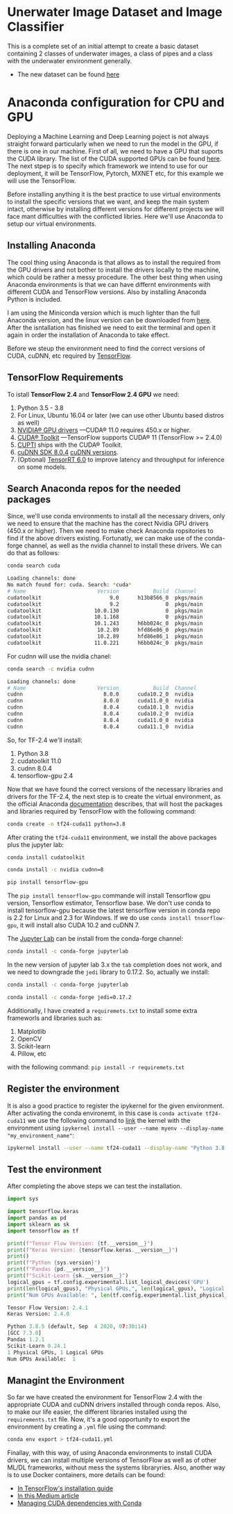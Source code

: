 # Unerwater Image Dataset and Image Classifier

This is a complete set of an initial attempt to create a basic dataset containing 2 classes of underwater images, a class of pipes and a class with the underwater environment generally.

* The new dataset can be found [here](https://drive.google.com/file/d/1zsMznVwrxo1gUF-1sQYIh0UID05IDcSS/view?usp=sharing)

# Anaconda configuration for CPU and GPU

Deploying a Machine Learning and Deep Learning poject is not always straight forward particularly when we need to run the model in the GPU, if there is one in our machine.
First of all, we need to have a GPU that suports the CUDA library. The list of the CUDA supported GPUs can be found [here](https://developer.nvidia.com/cuda-GPUs).
The next stpep is to specify which framework we intend to use for our deployment, it will be TensorFlow, Pytorch, MXNET etc, for this example we will use the TensorFlow.

Before installing anything it is the best practice to use virtual environments to install the specific versions that we want, and keep the main system intact, otherwise by installing different versions for different projects we will face mant difficulties with the conflicted libries. Here we'll use Anaconda to setup our virtual environments.

## Installing Anaconda

The cool thing using Anaconda is that allows as to install the required from the GPU drivers and not bother to install the drivers locally to the machine, which could be rather a messy procedure. The other best thing when using Anaconda environments is that we can have differnt environments with different CUDA and TensorFlow versions. Also by installing Anaconda Python is included.

I am using the Miniconda version which is much lighter than the full Anaconda version, and the linux version can be downloaded from [here](https://repo.anaconda.com/miniconda/Miniconda3-latest-Linux-x86_64.sh).
After the isntallation has finished we need to exit the terminal and open it again in order the installation of Anaconda to take effect.

Before we steup the environment need to find the correct versions of CUDA, cuDNN, etc required by [TensorFlow](https://www.tensorflow.org/install/gpu).

## TensorFlow Requirements
To istall **TensorFlow 2.4** and **TensorFlow 2.4 GPU** we need:
1. Python 3.5 - 3.8
2. For Linux, Ubuntu 16.04 or later (we can use other Ubuntu based distros as well)
3. [NVIDIA® GPU drivers](https://www.nvidia.com/drivers) —CUDA® 11.0 requires 450.x or higher.
4. [CUDA® Toolkit](https://developer.nvidia.com/cuda-toolkit-archive) —TensorFlow supports CUDA® 11 (TensorFlow >= 2.4.0)
5. [CUPTI](http://docs.nvidia.com/cuda/cupti/) ships with the CUDA® Toolkit.
6. [cuDNN SDK 8.0.4](https://developer.nvidia.com/cudnn) [cuDNN versions](https://developer.nvidia.com/rdp/cudnn-archive).
7. (Optional) [TensorRT 6.0](https://docs.nvidia.com/deeplearning/sdk/tensorrt-install-guide/index.html) to improve latency and throughput for inference on some models.

## Search Anaconda repos for the needed packages
Since, we'll use conda environments to install all the necessary drivers, only we need to ensure that the machine has the corect Nvidia GPU drivers (450.x or higher). Then we need to make check Anaconda ropsitories to find if the above drivers existing. Fortunatly, we can make use of the conda-forge channel, as well as the nvidia channel to install these drivers.
We can do that as follows:
```zsh
conda search cuda

Loading channels: done
No match found for: cuda. Search: *cuda*
# Name                       Version           Build  Channel             
cudatoolkit                      9.0      h13b8566_0  pkgs/main           
cudatoolkit                      9.2               0  pkgs/main           
cudatoolkit                 10.0.130               0  pkgs/main           
cudatoolkit                 10.1.168               0  pkgs/main           
cudatoolkit                 10.1.243      h6bb024c_0  pkgs/main           
cudatoolkit                  10.2.89      hfd86e86_0  pkgs/main           
cudatoolkit                  10.2.89      hfd86e86_1  pkgs/main           
cudatoolkit                 11.0.221      h6bb024c_0  pkgs/main
```
For cudnn will use the nvidia chanel:

```zsh
conda search -c nvidia cudnn

Loading channels: done
# Name                       Version           Build  Channel                       
cudnn                          8.0.0      cuda10.2_0  nvidia              
cudnn                          8.0.0      cuda11.0_0  nvidia              
cudnn                          8.0.4      cuda10.1_0  nvidia              
cudnn                          8.0.4      cuda10.2_0  nvidia              
cudnn                          8.0.4      cuda11.0_0  nvidia              
cudnn                          8.0.4      cuda11.1_0  nvidia
```
So, for TF-2.4 we'll install:
1. Python 3.8
2. cudatoolkit 11.0
3. cudnn 8.0.4
4. tensorflow-gpu 2.4

Now that we have found the correct versions of the necessary libraries and drivers for the TF-2.4, the next step is to create the virtual environment, as the official Anaconda [documentation](https://docs.anaconda.com/anaconda/user-guide/tasks/tensorflow/) describes, that will host the packages and libraries required by TensorFlow with the following command:

```zsh
conda create -n tf24-cuda11 python=3.8
```

After crating the `tf24-cuda11` environment, we install the above packages plus the jupyter lab:

```zsh
conda install cudatoolkit

conda install -c nvidia cudnn=8

pip install tensorflow-gpu
```
The `pip install tensorflow-gpu` commande will install Tensorflow gpu version, Tensorflow estimator, Tensorflow base. We don't use conda to install tensorflow-gpu because the latest tensorflow version in conda repo is 2.2 for Linux and 2.3 for Windows. If we do use `conda install tnsorflow-gpu`, it will install also CUDA 10.2 and cuDNN 7.

The [Jupyter Lab](https://jupyterlab.readthedocs.io/en/stable/getting_started/installation.html) can be install from the conda-forge channel:
```zsh
conda install -c conda-forge jupyterlab
```
In the new version of jupyter lab 3.x the `tab` completion does not work, and we need to downgrade the `jedi` library to 0.17.2. So, actually we install: 

```zsh
conda install -c conda-forge jupyterlab

conda install -c conda-forge jedi=0.17.2
```

Additionally, I have created a `requiremets.txt` to install some extra frameworls and libraries such as:
1. Matplotlib
2. OpenCV
3. Scikit-learn
4. Pillow, etc

with the following command: `pip install -r requiremets.txt`

## Register the environment
It is also a good practice to register the ipykernel for the given environment. After activating the conda environemt, in this case is `conda activate tf24-cuda11` we use the following command to [link](https://ipython.readthedocs.io/en/stable/install/kernel_install.html) the kernel with the environment using `ipykernel install --user --name myenv --display-name "my_environment_name"`:
```zsh
ipykernel install --user --name tf24-cuda11 --display-name "Python 3.8.5 (tf24-cuda11)"
```

## Test the environment
After completing the above steps we can test the installation.

```python
import sys

import tensorflow.keras
import pandas as pd
import sklearn as sk
import tensorflow as tf

print(f"Tensor Flow Version: {tf.__version__}")
print(f"Keras Version: {tensorflow.keras.__version__}")
print()
print(f"Python {sys.version}")
print(f"Pandas {pd.__version__}")
print(f"Scikit-Learn {sk.__version__}")
logical_gpus = tf.config.experimental.list_logical_devices('GPU')
print(len(logical_gpus), "Physical GPUs,", len(logical_gpus), "Logical GPUs")
print("Num GPUs Available: ", len(tf.config.experimental.list_physical_devices('GPU')))

Tensor Flow Version: 2.4.1
Keras Version: 2.4.0

Python 3.8.5 (default, Sep  4 2020, 07:30:14) 
[GCC 7.3.0]
Pandas 1.2.1
Scikit-Learn 0.24.1
1 Physical GPUs, 1 Logical GPUs
Num GPUs Available:  1
```
## Managint the Environment

So far we have created the environment for TensorFlow 2.4 with the appropriate CUDA and cuDNN drivers installed through conda repos. Also, to make our life easier, the different libraries installed using the `requirements.txt` file. Now, it's a good opportunity to export the environment by creating a `.yml` file using the command:
```zsh
conda env export > tf24-cuda11.yml
```
Finallay, with this way, of using Anaconda environments to install CUDA drivers, we can install multiple versions of TensorFlow as well as of other ML/DL frameworks, without mess the systems libraryries. Also, another way is to use Docker containers, more details can be found:
* [In TensorFlow's installation guide](https://www.tensorflow.org/install)
* [In this Medium article](https://blog.kovalevskyi.com/multiple-version-of-cuda-libraries-on-the-same-machine-b9502d50ae77)
* [Managing CUDA dependencies with Conda](https://towardsdatascience.com/managing-cuda-dependencies-with-conda-89c5d817e7e1)